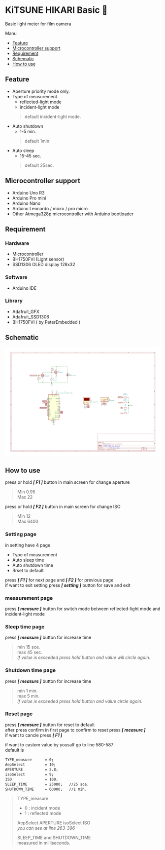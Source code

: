 # KiTSUNE HIKARI Basic 🦊
>
Basic light meter for film camera  
  
Manu  
- [Feature](#Feature)
- [Microcontroller support](#Microcontroller-support)
- [Requirement](#Requirement)
- [Schematic](#Schematic)
- [How to use](#How-to-use)
  
## Feature
- Aperture priority mode only.
- Type of measurement.
  - reflected-light mode
  - incident-light mode
  > default incident-light mode.
- Auto shutdown
  - 1-5 min.
  > default 1min.
- Auto sleep
  - 15-45 sec.
  > default 25sec.
  > 
## Microcontroller support
- Arduino Uno R3
- Arduino Pro mini
- Arduino Nano
- Arduino Leonardo / micro / pro micro
- Other Atmega328p microcontroller with Arduino bootloader 
## Requirement
### Hardware
- Microcontroller
- BH1750FVI (Light sensor)
- SSD1306 OLED display 128x32
### Software
- Arduino IDE
### Library
- Adafruit_GFX
- Adafruit_SSD1306
- BH1750FVI ( by PeterEmbedded )
## Schematic
![](image/KiTSUNE_HIKARI-basic-Arduino.jpg)

## How to use
press or hold ***[ F1 ]*** button in main screen for change aperture
> Min 0.95  
> Max 22
> 
press or hold ***[ F2 ]*** button in main screen for change ISO
> Min 12  
> Max 6400
> 
### Setting page
in setting have 4 page
- Type of measurement
- Auto sleep time
- Auto shutdown time
- Rrset to default

press ***[ F1 ]*** for next page and ***[ F2 ]*** for previous page  
if want to exit setting press ***[ setting ]*** button for save and exit  
>
### measurement page
press ***[ measure ]*** button for switch mode between reflected-light mode and incident-light mode
>
### Sleep time page  
press ***[ measure ]*** button for increase time  
> min 15 sce.  
> max 45 sec.  
> *If value is exceeded press hold button and value will circle again.*  
>
### Shutdown time page  
press ***[ measure ]*** button for increase time
> min 1 min.  
> max 5 min.  
> *If value is exceeded press hold button and value circle again.*  
>
### Reset page  
press ***[ measure ]*** button for reset to default  
after press confirm in first page to confirm to reset press ***[ measure ]***  
if want to cancle press ***[ F1 ]***   
  
if want to castom value by yousalf go to line 580-587  
default is
```
TYPE_measure      = 0;
AepSelect         = 10;
APERTURE          = 2.8;
isoSelect         = 9;
ISO               = 100;
SLEEP_TIME        = 25000;   //25 sce.
SHUTDOWN_TIME     = 60000;   //1 min.
```
> TYPE_measure
> - 0 : incident mode
> - 1 : reflected mode
> 
> AepSelect APERTURE isoSelect ISO  
> *you can see at line 263-396*
> 
> SLEEP_TIME and SHUTDOWN_TIME  
> measured in milliseconds.  
> 
